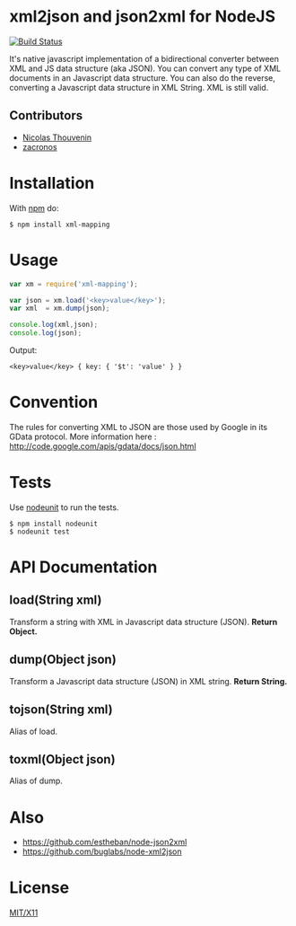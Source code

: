 # xml2json and json2xml for NodeJS

[![Build Status](https://secure.travis-ci.org/touv/node-xml-mapping.png?branch=master)](http://travis-ci.org/touv/node-xml-mapping)

It's native javascript implementation of a bidirectional converter between XML and JS data structure (aka JSON).
You can convert any type of XML documents in an Javascript data structure.
You can also do the reverse, converting a Javascript data structure in XML String. XML is still valid.

## Contributors

  * [Nicolas Thouvenin](https://github.com/touv) 
  * [zacronos](https://github.com/zacronos)

# Installation

With [npm](http://npmjs.org) do:

    $ npm install xml-mapping


# Usage
```javascript
var xm = require('xml-mapping');

var json = xm.load('<key>value</key>');
var xml  = xm.dump(json);

console.log(xml,json);
console.log(json);
```

Output:

    <key>value</key> { key: { '$t': 'value' } }

# Convention

The rules for converting XML to JSON are those used by Google in its GData protocol. More information here : http://code.google.com/apis/gdata/docs/json.html

# Tests

Use [nodeunit](https://github.com/caolan/nodeunit) to run the tests.

    $ npm install nodeunit
    $ nodeunit test

# API Documentation

## load(String xml)
Transform a string with XML in Javascript data structure (JSON). 
**Return Object.**

## dump(Object json)
Transform a Javascript data structure (JSON) in XML string. **Return String.**

## tojson(String xml)
Alias of load.

## toxml(Object json)
Alias of dump.

# Also

* https://github.com/estheban/node-json2xml
* https://github.com/buglabs/node-xml2json

# License

[MIT/X11](./LICENSE)
